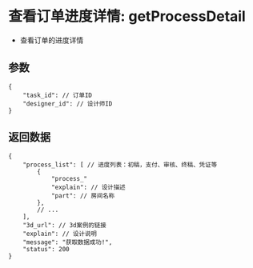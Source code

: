 # 查看订单进度详情: getProcessDetail

- 查看订单的进度详情

## 参数

    {
        "task_id": // 订单ID
        "designer_id": // 设计师ID
    }

## 返回数据

    {
        "process_list": [ // 进度列表：初稿，支付、审核、终稿、凭证等
            {
                "process_"
                "explain": // 设计描述
                "part": // 房间名称
            },
            // ...
        ],
        "3d_url": // 3d案例的链接
        "explain": // 设计说明
        "message": "获取数据成功!",
        "status": 200
    }
